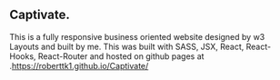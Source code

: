 ## Captivate.

This is a fully responsive business oriented website designed by w3 Layouts and built by me. This was built with SASS, JSX, React, React-Hooks, React-Router and hosted on github pages at .https://roberttk1.github.io/Captivate/
